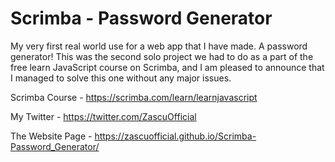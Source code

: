 # Scrimba - Password Generator

My very first real world use for a web app that I have made. A password generator! This was the second solo project we had to do as a part of the free learn JavaScript course on Scrimba, and I am pleased to announce that I managed to solve this one without any major issues.

Scrimba Course - https://scrimba.com/learn/learnjavascript

My Twitter - https://twitter.com/ZascuOfficial

The Website Page - https://zascuofficial.github.io/Scrimba-Password_Generator/
